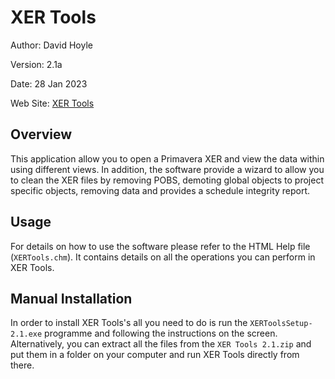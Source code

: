 # XER Tools

Author:   David Hoyle

Version:  2.1a

Date:     28 Jan 2023

Web Site: [XER Tools](https://github.com/DGH2112/XER-Tools-Public-)

## Overview

This application allow you to open a Primavera XER and view the data within using different views. In addition, the software provide a wizard to allow you to clean the XER files by removing POBS, demoting global objects to project specific objects, removing data and provides a schedule integrity report.

## Usage

For details on how to use the software please refer to the HTML Help file (`XERTools.chm`). It contains details on all the operations you can perform in XER Tools.

## Manual Installation

In order to install XER Tools's all you need to do is run the `XERToolsSetup-2.1.exe` programme and following the instructions on the screen. Alternatively, you can extract all the files from the `XER Tools 2.1.zip` and put them in a folder on your computer and run XER Tools directly from there.
